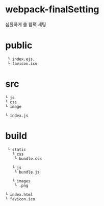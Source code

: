 # webpack-finalSetting

심플하게 쓸 웹팩 세팅

# public
     └ index.ejs, 
     └ favicon.ico

# src
    └ js
    └ css
    └ image
    
    └ index.js


# build
     └ static
       └ css
        └ bundle.css
        
       └ js
        └ bundle.js
        
       └ images
        └ .png

    └ index.html
    └ favicon.ico

